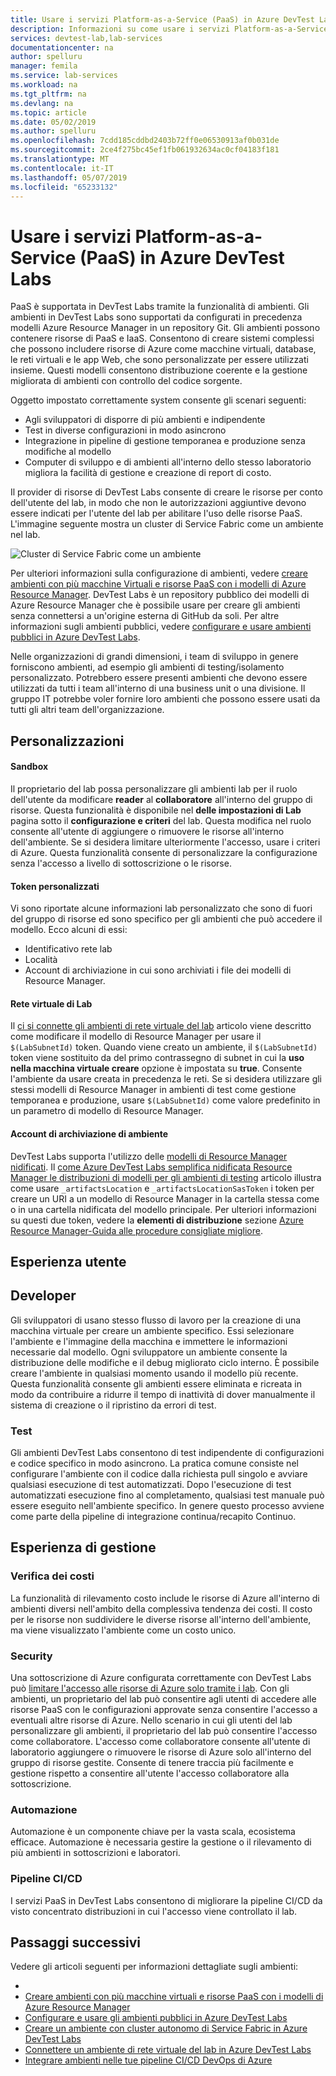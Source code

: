 ```yaml
---
title: Usare i servizi Platform-as-a-Service (PaaS) in Azure DevTest Labs | Microsoft Docs
description: Informazioni su come usare i servizi Platform-as-a-Service (Pass) in Azure DevTest Labs.
services: devtest-lab,lab-services
documentationcenter: na
author: spelluru
manager: femila
ms.service: lab-services
ms.workload: na
ms.tgt_pltfrm: na
ms.devlang: na
ms.topic: article
ms.date: 05/02/2019
ms.author: spelluru
ms.openlocfilehash: 7cdd185cddbd2403b72ff0e06530913af0b031de
ms.sourcegitcommit: 2ce4f275bc45ef1fb061932634ac0cf04183f181
ms.translationtype: MT
ms.contentlocale: it-IT
ms.lasthandoff: 05/07/2019
ms.locfileid: "65233132"
---
```

# <a name="use-platform-as-a-service-paas-services-in-azure-devtest-labs"></a>Usare i servizi Platform-as-a-Service (PaaS) in Azure DevTest Labs
PaaS è supportata in DevTest Labs tramite la funzionalità di ambienti. Gli ambienti in DevTest Labs sono supportati da configurati in precedenza modelli Azure Resource Manager in un repository Git. Gli ambienti possono contenere risorse di PaaS e IaaS. Consentono di creare sistemi complessi che possono includere risorse di Azure come macchine virtuali, database, le reti virtuali e le app Web, che sono personalizzate per essere utilizzati insieme. Questi modelli consentono distribuzione coerente e la gestione migliorata di ambienti con controllo del codice sorgente. 

Oggetto impostato correttamente system consente gli scenari seguenti: 

- Agli sviluppatori di disporre di più ambienti e indipendente
- Test in diverse configurazioni in modo asincrono
- Integrazione in pipeline di gestione temporanea e produzione senza modifiche al modello
- Computer di sviluppo e di ambienti all'interno dello stesso laboratorio migliora la facilità di gestione e creazione di report di costo.  

Il provider di risorse di DevTest Labs consente di creare le risorse per conto dell'utente del lab, in modo che non le autorizzazioni aggiuntive devono essere indicati per l'utente del lab per abilitare l'uso delle risorse PaaS. L'immagine seguente mostra un cluster di Service Fabric come un ambiente nel lab.

![Cluster di Service Fabric come un ambiente](./media/create-environment-service-fabric-cluster/cluster-created.png)

Per ulteriori informazioni sulla configurazione di ambienti, vedere [creare ambienti con più macchine Virtuali e risorse PaaS con i modelli di Azure Resource Manager](devtest-lab-create-environment-from-arm.md). DevTest Labs è un repository pubblico dei modelli di Azure Resource Manager che è possibile usare per creare gli ambienti senza connettersi a un'origine esterna di GitHub da soli. Per altre informazioni sugli ambienti pubblici, vedere [configurare e usare ambienti pubblici in Azure DevTest Labs](devtest-lab-configure-use-public-environments.md).

Nelle organizzazioni di grandi dimensioni, i team di sviluppo in genere forniscono ambienti, ad esempio gli ambienti di testing/isolamento personalizzato. Potrebbero essere presenti ambienti che devono essere utilizzati da tutti i team all'interno di una business unit o una divisione. Il gruppo IT potrebbe voler fornire loro ambienti che possono essere usati da tutti gli altri team dell'organizzazione.  

## <a name="customizations"></a>Personalizzazioni

#### <a name="sandbox"></a>Sandbox 
Il proprietario del lab possa personalizzare gli ambienti lab per il ruolo dell'utente da modificare **reader** al **collaboratore** all'interno del gruppo di risorse. Questa funzionalità è disponibile nel **delle impostazioni di Lab** pagina sotto il **configurazione e criteri** del lab. Questa modifica nel ruolo consente all'utente di aggiungere o rimuovere le risorse all'interno dell'ambiente. Se si desidera limitare ulteriormente l'accesso, usare i criteri di Azure. Questa funzionalità consente di personalizzare la configurazione senza l'accesso a livello di sottoscrizione o le risorse.

#### <a name="custom-tokens"></a>Token personalizzati
Vi sono riportate alcune informazioni lab personalizzato che sono di fuori del gruppo di risorse ed sono specifico per gli ambienti che può accedere il modello. Ecco alcuni di essi: 

- Identificativo rete lab
- Località
- Account di archiviazione in cui sono archiviati i file dei modelli di Resource Manager. 
 
#### <a name="lab-virtual-network"></a>Rete virtuale di Lab
Il [ci si connette gli ambienti di rete virtuale del lab](connect-environment-lab-virtual-network.md) articolo viene descritto come modificare il modello di Resource Manager per usare il `$(LabSubnetId)` token. Quando viene creato un ambiente, il `$(LabSubnetId)` token viene sostituito da del primo contrassegno di subnet in cui la **uso nella macchina virtuale creare** opzione è impostata su **true**. Consente l'ambiente da usare creata in precedenza le reti. Se si desidera utilizzare gli stessi modelli di Resource Manager in ambienti di test come gestione temporanea e produzione, usare `$(LabSubnetId)` come valore predefinito in un parametro di modello di Resource Manager. 

#### <a name="environment-storage-account"></a>Account di archiviazione di ambiente
DevTest Labs supporta l'utilizzo delle [modelli di Resource Manager nidificati](../azure-resource-manager/resource-group-linked-templates.md). Il [come Azure DevTest Labs semplifica nidificata Resource Manager le distribuzioni di modelli per gli ambienti di testing](https://azure.microsoft.com/updates/azure-devtest-labs-streamlined-nested-arm-template-deployment-support-for-arm-template-based-environments) articolo illustra come usare `_artifactsLocation` e `_artifactsLocationSasToken` i token per creare un URI a un modello di Resource Manager in la cartella stessa come o in una cartella nidificata del modello principale. Per ulteriori informazioni su questi due token, vedere la **elementi di distribuzione** sezione [Azure Resource Manager-Guida alle procedure consigliate migliore](https://github.com/Azure/azure-quickstart-templates/blob/master/1-CONTRIBUTION-GUIDE/best-practices.md).

## <a name="user-experience"></a>Esperienza utente

## <a name="developer"></a>Developer
Gli sviluppatori di usano stesso flusso di lavoro per la creazione di una macchina virtuale per creare un ambiente specifico. Essi selezionare l'ambiente e l'immagine della macchina e immettere le informazioni necessarie dal modello. Ogni sviluppatore un ambiente consente la distribuzione delle modifiche e il debug migliorato ciclo interno. È possibile creare l'ambiente in qualsiasi momento usando il modello più recente.  Questa funzionalità consente gli ambienti essere eliminata e ricreata in modo da contribuire a ridurre il tempo di inattività di dover manualmente il sistema di creazione o il ripristino da errori di test.  

### <a name="testing"></a>Test
Gli ambienti DevTest Labs consentono di test indipendente di configurazioni e codice specifico in modo asincrono. La pratica comune consiste nel configurare l'ambiente con il codice dalla richiesta pull singolo e avviare qualsiasi esecuzione di test automatizzati. Dopo l'esecuzione di test automatizzati esecuzione fino al completamento, qualsiasi test manuale può essere eseguito nell'ambiente specifico. In genere questo processo avviene come parte della pipeline di integrazione continua/recapito Continuo. 

## <a name="management-experience"></a>Esperienza di gestione

### <a name="cost-tracking"></a>Verifica dei costi
La funzionalità di rilevamento costo include le risorse di Azure all'interno di ambienti diversi nell'ambito della complessiva tendenza dei costi. Il costo per le risorse non suddividere le diverse risorse all'interno dell'ambiente, ma viene visualizzato l'ambiente come un costo unico.

### <a name="security"></a>Security
Una sottoscrizione di Azure configurata correttamente con DevTest Labs può [limitare l'accesso alle risorse di Azure solo tramite i lab](devtest-lab-add-devtest-user.md). Con gli ambienti, un proprietario del lab può consentire agli utenti di accedere alle risorse PaaS con le configurazioni approvate senza consentire l'accesso a eventuali altre risorse di Azure. Nello scenario in cui gli utenti del lab personalizzare gli ambienti, il proprietario del lab può consentire l'accesso come collaboratore. L'accesso come collaboratore consente all'utente di laboratorio aggiungere o rimuovere le risorse di Azure solo all'interno del gruppo di risorse gestite. Consente di tenere traccia più facilmente e gestione rispetto a consentire all'utente l'accesso collaboratore alla sottoscrizione.

### <a name="automation"></a>Automazione
Automazione è un componente chiave per la vasta scala, ecosistema efficace. Automazione è necessaria gestire la gestione o il rilevamento di più ambienti in sottoscrizioni e laboratori.

### <a name="cicd-pipeline"></a>Pipeline CI/CD
I servizi PaaS in DevTest Labs consentono di migliorare la pipeline CI/CD da visto concentrato distribuzioni in cui l'accesso viene controllato il lab.

## <a name="next-steps"></a>Passaggi successivi
Vedere gli articoli seguenti per informazioni dettagliate sugli ambienti: 

- 
- [Creare ambienti con più macchine virtuali e risorse PaaS con i modelli di Azure Resource Manager](devtest-lab-create-environment-from-arm.md)
- [Configurare e usare gli ambienti pubblici in Azure DevTest Labs](devtest-lab-configure-use-public-environments.md)
- [Creare un ambiente con cluster autonomo di Service Fabric in Azure DevTest Labs](create-environment-service-fabric-cluster.md)
- [Connettere un ambiente di rete virtuale del lab in Azure DevTest Labs](connect-environment-lab-virtual-network.md)
- [Integrare ambienti nelle tue pipeline CI/CD DevOps di Azure](integrate-environments-devops-pipeline.md)
 





